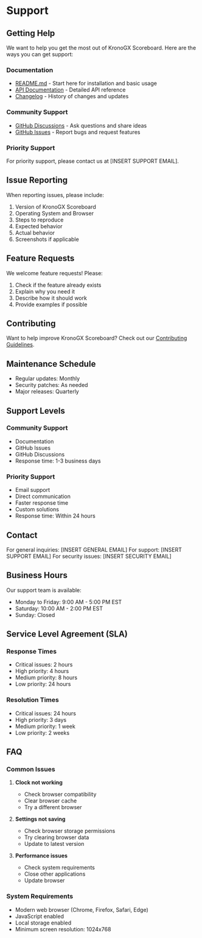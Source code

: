 # Support

## Getting Help

We want to help you get the most out of KronoGX Scoreboard. Here are the ways you can get support:

### Documentation
- [README.md](README.md) - Start here for installation and basic usage
- [API Documentation](README.md#api-documentation) - Detailed API reference
- [Changelog](CHANGELOG.md) - History of changes and updates

### Community Support
- [GitHub Discussions](https://github.com/yourusername/kronogx-scoreboard/discussions) - Ask questions and share ideas
- [GitHub Issues](https://github.com/yourusername/kronogx-scoreboard/issues) - Report bugs and request features

### Priority Support
For priority support, please contact us at [INSERT SUPPORT EMAIL].

## Issue Reporting

When reporting issues, please include:
1. Version of KronoGX Scoreboard
2. Operating System and Browser
3. Steps to reproduce
4. Expected behavior
5. Actual behavior
6. Screenshots if applicable

## Feature Requests

We welcome feature requests! Please:
1. Check if the feature already exists
2. Explain why you need it
3. Describe how it should work
4. Provide examples if possible

## Contributing

Want to help improve KronoGX Scoreboard? Check out our [Contributing Guidelines](CONTRIBUTING.md).

## Maintenance Schedule

- Regular updates: Monthly
- Security patches: As needed
- Major releases: Quarterly

## Support Levels

### Community Support
- Documentation
- GitHub Issues
- GitHub Discussions
- Response time: 1-3 business days

### Priority Support
- Email support
- Direct communication
- Faster response time
- Custom solutions
- Response time: Within 24 hours

## Contact

For general inquiries: [INSERT GENERAL EMAIL]
For support: [INSERT SUPPORT EMAIL]
For security issues: [INSERT SECURITY EMAIL]

## Business Hours

Our support team is available:
- Monday to Friday: 9:00 AM - 5:00 PM EST
- Saturday: 10:00 AM - 2:00 PM EST
- Sunday: Closed

## Service Level Agreement (SLA)

### Response Times
- Critical issues: 2 hours
- High priority: 4 hours
- Medium priority: 8 hours
- Low priority: 24 hours

### Resolution Times
- Critical issues: 24 hours
- High priority: 3 days
- Medium priority: 1 week
- Low priority: 2 weeks

## FAQ

### Common Issues
1. **Clock not working**
   - Check browser compatibility
   - Clear browser cache
   - Try a different browser

2. **Settings not saving**
   - Check browser storage permissions
   - Try clearing browser data
   - Update to latest version

3. **Performance issues**
   - Check system requirements
   - Close other applications
   - Update browser

### System Requirements
- Modern web browser (Chrome, Firefox, Safari, Edge)
- JavaScript enabled
- Local storage enabled
- Minimum screen resolution: 1024x768 